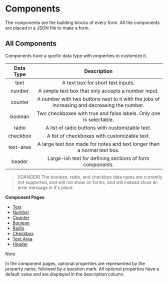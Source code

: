 # Components
The components are the building blocks of every form. All the components are placed in a JSON file to make a form.

## All Components
Components have a spcific data type with properties to customize it.

| Data Type |                                         Description                                         |
|:---------:|:-------------------------------------------------------------------------------------------:|
|    text   |                              A text box for short text inputs.                              |
|   number  |                     A simple text box that only accepts a number input.                     |
|  counter  | A number with two buttons next to it with the jobs of increasing and decreasing the number. |
|  boolean  |              Two checkboxes with true and false labels. Only one is selectable.             |
|   radio   |                       A list of radio buttons with customizable text.                       |
|  checkbox |                         A list of checkboxes with customizable text.                        |
| text-area |           A large text box made for notes and text longer than a normal text box.           |
|   header  |                   Large-ish text for defining sections of form components.                  |

> [!DANGER]
> The boolean, radio, and checkbox data types are currently not supported, and will not show on forms, and will instead show an error message in it's place.

**Component Pages**
- [Text](components/text.md)
- [Number](components/number.md)
- [Counter](components/counter.md)
- [Boolean](components/boolean.md)
- [Radio](components/radio.md)
- [Checkbox](components/checkbox.md)
- [Text Area](components/text-area.md)
- [Header](components/header.md)

> [!NOTE]
> In the component pages, optional properties are represented by the property name, followed by a question mark. All optional properties have a default value and are displayed in the description column.
